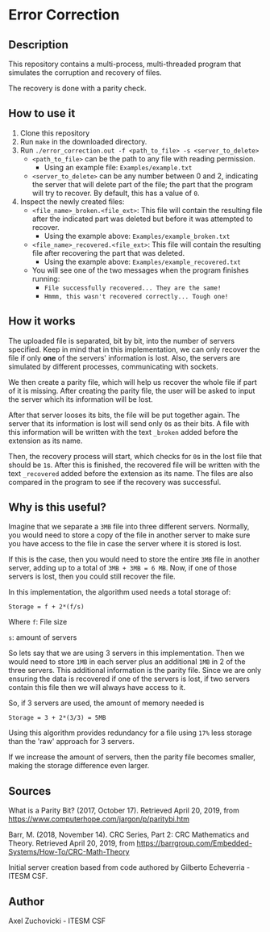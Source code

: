 # Error Correction

## Description

This repository contains a multi-process, multi-threaded program that simulates the corruption and recovery of files.

The recovery is done with a parity check. 

## How to use it

1. Clone this repository
2. Run `make` in the downloaded directory.
3. Run `./error_correction.out -f <path_to_file> -s <server_to_delete>`
    * `<path_to_file>` can be the path to any file with reading permission.
        * Using an example file: `Examples/example.txt`
    * `<server_to_delete>` can be any number between 0 and 2, indicating the server that will delete 
    part of the file; the part that the program will try to recover. By default, this
    has a value of `0`.
4. Inspect the newly created files: 
    * `<file_name>_broken.<file_ext>`: This file will contain the resulting file after 
    the indicated part was deleted but before it was attempted to recover. 
        * Using the example above: `Examples/example_broken.txt`
    * `<file_name>_recovered.<file_ext>`: This file will contain the resulting file after
    recovering the part that was deleted.
        * Using the example above: `Examples/example_recovered.txt`
    * You will see one of the two messages when the program finishes running: 
        * `File successfully recovered... They are the same!`
        * `Hmmm, this wasn't recovered correctly... Tough one!`

## How it works

The uploaded file is separated, bit by bit, into the number of servers specified. Keep in mind that in this implementation, 
we can only recover the file if only __one__ of the servers' information is lost.
Also, the servers are simulated by different processes, communicating with sockets.


We then create a parity file, which will help us recover the whole file if part of it is missing. After creating the parity file, 
the user will be asked to input the server which its information will be lost.

After that server looses its bits, the file will be put together again. The server that its information is lost will send 
only `0`s as their bits. A file with this information will be written with the text `_broken` added before the extension 
as its name.

Then, the recovery process will start, which checks for `0`s in the lost file that should be `1`s. After this is finished, 
the recovered file will be written with the text `_recovered` added before the extension as its name. The files are also 
compared in the program to see if the recovery was successful.



## Why is this useful?

Imagine that we separate a `3MB` file into three different servers. Normally, you would need to store a copy of the file in 
another server to make sure you have access to the file in case the server where it is stored is lost. 

If this is the case, then you would need to store the entire `3MB` file in another server, adding up to a total of 
`3MB + 3MB = 6 MB`. Now, if one of those servers is lost, then you could still recover the file.

In this implementation, the algorithm used needs a total storage of:

`Storage = f + 2*(f/s)`

Where `f`: File size

`s`: amount of servers

So lets say that we are using 3 servers in this implementation. Then we would need to store `1MB` in each server plus 
an additional `1MB` in 2 of the three servers. This additional information is the parity file. Since we are only ensuring 
the data is recovered if one of the servers is lost, if two servers contain this file then we will always have access to it.

So, if 3 servers are used, the amount of memory needed is 

`Storage = 3 + 2*(3/3) = 5MB`

Using this algorithm provides redundancy for a file using `17%` less storage than the 'raw' approach for 3 servers.

If we increase the amount of servers, then the parity file becomes smaller, making the storage difference even larger.

## Sources

What is a Parity Bit? (2017, October 17). Retrieved April 20, 2019, from https://www.computerhope.com/jargon/p/paritybi.htm

Barr, M. (2018, November 14). CRC Series, Part 2: CRC Mathematics and Theory. Retrieved April 20, 2019, from https://barrgroup.com/Embedded-Systems/How-To/CRC-Math-Theory

Initial server creation based from code authored by Gilberto Echeverria - ITESM CSF.

## Author

Axel Zuchovicki - ITESM CSF